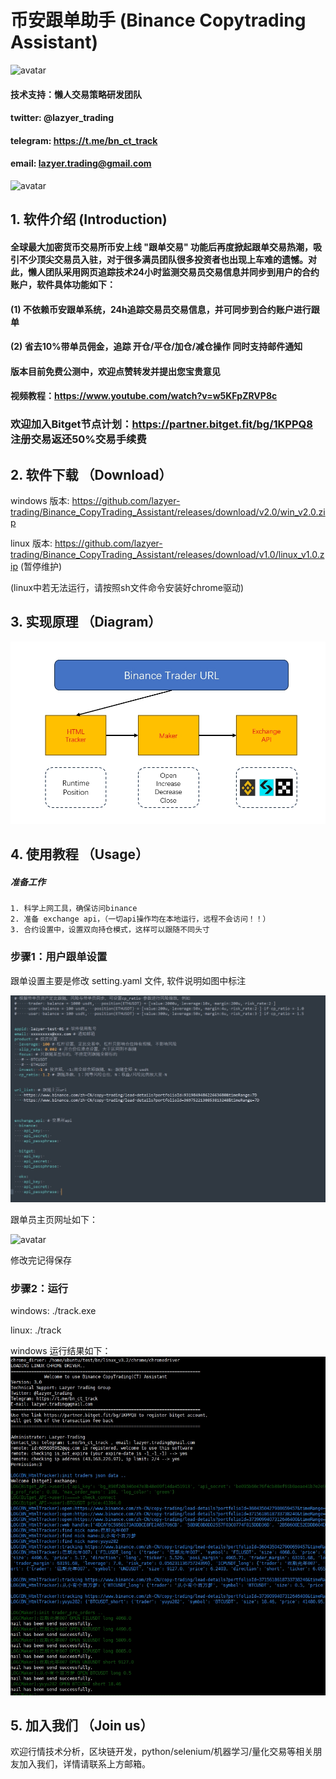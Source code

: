 # 币安跟单助手 (Binance Copytrading Assistant)
![avatar](img/img1.png)
#### 技术支持：懒人交易策略研发团队
#### twitter: @lazyer_trading
#### telegram: https://t.me/bn_ct_track
#### email: lazyer.trading@gmail.com
![avatar](img/img2.png)

## 1. 软件介绍 (Introduction)
#### 全球最大加密货币交易所币安上线 "跟单交易" 功能后再度掀起跟单交易热潮，吸引不少顶尖交易员入驻，对于很多满员团队很多投资者也出现上车难的遗憾。对此，懒人团队采用网页追踪技术24小时监测交易员交易信息并同步到用户的合约账户，软件具体功能如下：
#### (1) 不依赖币安跟单系统，24h追踪交易员交易信息，并可同步到合约账户进行跟单
#### (2) 省去10%带单员佣金，追踪 开仓/平仓/加仓/减仓操作 同时支持邮件通知
####  版本目前免费公测中，欢迎点赞转发并提出您宝贵意见
#### 视频教程：https://www.youtube.com/watch?v=w5KFpZRVP8c

### 欢迎加入Bitget节点计划：https://partner.bitget.fit/bg/1KPPQ8 注册交易返还50%交易手续费

## 2. 软件下载 （Download）

windows 版本: https://github.com/lazyer-trading/Binance_CopyTrading_Assistant/releases/download/v2.0/win_v2.0.zip

linux 版本: https://github.com/lazyer-trading/Binance_CopyTrading_Assistant/releases/download/v1.0/linux_v1.0.zip (暂停维护)

(linux中若无法运行，请按照sh文件命令安装好chrome驱动)

## 3. 实现原理 （Diagram）
![avatar](img/img3.png)

## 4. 使用教程 （Usage）

##### 准备工作
    1. 科学上网工具，确保访问binance
    2. 准备 exchange api，（一切api操作均在本地运行，远程不会访问！！）
    3. 合约设置中，设置双向持仓模式，这样可以跟随不同头寸


### 步骤1：用户跟单设置
跟单设置主要是修改 setting.yaml 文件, 软件说明如图中标注

![avatar](img/img4.png)

跟单员主页网址如下：

![avatar](img/img5.png)

修改完记得保存

### 步骤2：运行
 windows: ./track.exe

 linux: ./track
 
 windows 运行结果如下：
 ![avatar](img/img6.png)




## 5. 加入我们 （Join us）

欢迎行情技术分析，区块链开发，python/selenium/机器学习/量化交易等相关朋友加入我们，详情请联系上方邮箱。